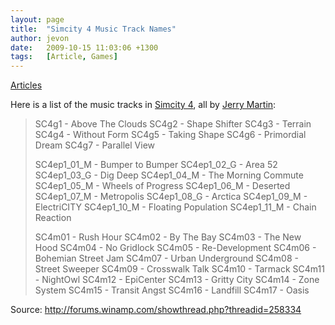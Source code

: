 ```yaml
---
layout: page
title:  "Simcity 4 Music Track Names"
author: jevon
date:   2009-10-15 11:03:06 +1300
tags:   [Article, Games]
---
```


[Articles](articles.md)

Here is a list of the music tracks in [Simcity 4](simcity-4.md), all by <a href="http://www.last.fm/music/Jerry+Martin">Jerry Martin</a>:

<blockquote>SC4g1 - Above The Clouds
SC4g2 - Shape Shifter
SC4g3 - Terrain
SC4g4 - Without Form
SC4g5 - Taking Shape
SC4g6 - Primordial Dream
SC4g7 - Parallel View

SC4ep1_01_M - Bumper to Bumper
SC4ep1_02_G - Area 52
SC4ep1_03_G - Dig Deep
SC4ep1_04_M - The Morning Commute
SC4ep1_05_M - Wheels of Progress
SC4ep1_06_M - Deserted
SC4ep1_07_M - Metropolis
SC4ep1_08_G - Arctica
SC4ep1_09_M - ElectriCITY
SC4ep1_10_M - Floating Population
SC4ep1_11_M - Chain Reaction

SC4m01 - Rush Hour
SC4m02 - By The Bay
SC4m03 - The New Hood
SC4m04 - No Gridlock
SC4m05 - Re-Development
SC4m06 - Bohemian Street Jam
SC4m07 - Urban Underground
SC4m08 - Street Sweeper
SC4m09 - Crosswalk Talk
SC4m10 - Tarmack
SC4m11 - NightOwl
SC4m12 - EpiCenter
SC4m13 - Gritty City
SC4m14 - Zone System
SC4m15 - Transit Angst
SC4m16 - Landfill
SC4m17 - Oasis</blockquote>

Source: http://forums.winamp.com/showthread.php?threadid=258334
